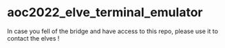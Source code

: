 # aoc2022_elve_terminal_emulator
In case you fell of the bridge and have access to this repo, please use it to contact the elves !
